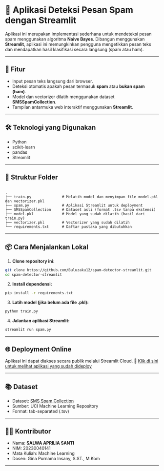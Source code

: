 
# 📧 Aplikasi Deteksi Pesan Spam dengan Streamlit

Aplikasi ini merupakan implementasi sederhana untuk mendeteksi pesan spam menggunakan algoritma **Naive Bayes**. Dibangun menggunakan **Streamlit**, aplikasi ini memungkinkan pengguna mengetikkan pesan teks dan mendapatkan hasil klasifikasi secara langsung (spam atau ham).

---

## 🚀 Fitur

- Input pesan teks langsung dari browser.
- Deteksi otomatis apakah pesan termasuk **spam** atau **bukan spam (ham)**.
- Model dan vectorizer dilatih menggunakan dataset **SMSSpamCollection**.
- Tampilan antarmuka web interaktif menggunakan **Streamlit**.

---

## 🛠 Teknologi yang Digunakan

- Python
- scikit-learn
- pandas
- Streamlit

---

## 📁 Struktur Folder

```

.
├── train.py              # Melatih model dan menyimpan file model.pkl dan vectorizer.pkl
├── spam.py               # Aplikasi Streamlit untuk deployment
├── SMSSpamCollection     # Dataset asli (format .tsv tanpa ekstensi)
├── model.pkl             # Model yang sudah dilatih (hasil dari train.py)
├── vectorizer.pkl        # Vectorizer yang sudah dilatih
└── requirements.txt      # Daftar pustaka yang dibutuhkan

````

---

## 📦 Cara Menjalankan Lokal

1. **Clone repository ini:**

```bash
git clone https://github.com/Buluzaku12/spam-detector-streamlit.git
cd spam-detector-streamlit
````

2. **Install dependensi:**

```bash
pip install -r requirements.txt
```

3. **Latih model (jika belum ada file .pkl):**

```bash
python train.py
```

4. **Jalankan aplikasi Streamlit:**

```bash
streamlit run spam.py
```

---

## 🌐 Deployment Online

Aplikasi ini dapat diakses secara publik melalui Streamlit Cloud.
🔗 [Klik di sini untuk melihat aplikasi yang sudah dideploy](https://spam-detector-app-x6cnc4w42x6pyauer9tdxv.streamlit.app/)



---

## 📚 Dataset

* Dataset: [SMS Spam Collection](https://archive.ics.uci.edu/ml/datasets/SMS+Spam+Collection)
* Sumber: UCI Machine Learning Repository
* Format: tab-separated (.tsv)

---

## 🙋‍♂️ Kontributor

* Nama: **SALWA APRILIA SANTI**
* NIM: 20230040141
* Mata Kuliah: Machine Learning
* Dosen: Gina Purnama Insany, S.ST., M.Kom

---
